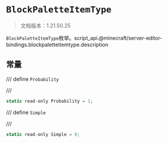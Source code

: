 # `BlockPaletteItemType`

> 文档版本：1.21.50.25

`BlockPaletteItemType`枚举。script_api.@minecraft/server-editor-bindings.blockpaletteitemtype.description

## 常量

/// define
`Probability`


///

```js
static read-only Probability = 1;
```


/// define
`Simple`


///

```js
static read-only Simple = 0;
```

